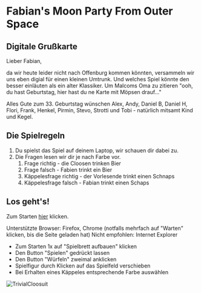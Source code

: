 # Fabian's Moon Party From Outer Space

## Digitale Grußkarte

Lieber Fabian,

da wir heute leider nicht nach Offenburg kommen könnten, versammeln wir uns eben digial für einen kleinen Umtrunk. Und welches Spiel könnte den besser einläuten als ein alter Klassiker. 
Um Malcoms Oma zu zitieren "ooh, du hast Geburtstag, hier hast du ne Karte mit Möpsen drauf..."

Alles Gute zum 33. Geburtstag wünschen 
Alex, Andy, Daniel B, Daniel H, Flori, Frank, Henkel, Pirmin, Stevo, Strotti und Tobi - natürlich mitsamt Kind und Kegel.


## Die Spielregeln
1. Du spielst das Spiel auf deinem Laptop, wir schauen dir dabei zu.
1. Die Fragen lesen wir dir je nach Farbe vor. 
   1. Frage richtig - die Cloosen trinken Bier
   1. Frage falsch - Fabien trinkt ein Bier
   1. Käppelesfrage richtig - der Vorlesende trinkt einen Schnaps
   1. Käppelesfrage falsch - Fabian trinkt einen Schaps
   
   
## Los geht's!
Zum Starten [hier](https://andybraun.github.io/TP/TrivialCloosuit.html) klicken.

Unterstützte Browser: Firefox, Chrome (notfalls mehrfach auf "Warten" klicken, bis die Seite geladen hat)
Nicht empfohlen: Internet Explorer

* Zum Starten 1x auf "Spielbrett aufbauen" klicken
* Den Button "Spielen" gedrückt lassen
* Den Button "Würfeln" zweimal anklicken
* Spielfigur durch Klicken auf das Spielfeld verschieben
* Bei Erhalten eines Käppeles entsprechende Farbe auswählen

![TrivialCloosuit](https://andybraun.github.io/TP/TP.jpg)
